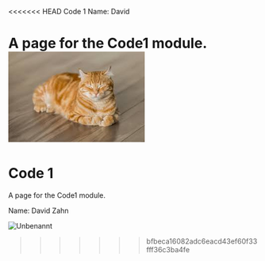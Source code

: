 <<<<<<< HEAD
Code 1 
Name: David


A page for the Code1 module. 
![alt text](Unbenannt.jpg)
=======
# Code 1 
A page for the Code1 module.  

Name: David Zahn  

![Unbenannt](https://github.com/user-attachments/assets/8a7656ff-32e8-49c7-84e8-9cc5a59d053e)

>>>>>>> bfbeca16082adc6eacd43ef60f33fff36c3ba4fe

